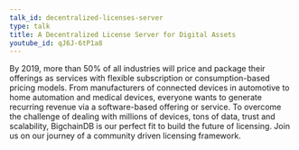 ```yaml
---
talk_id: decentralized-licenses-server
type: talk
title: A Decentralized License Server for Digital Assets
youtube_id: qJ6J-6tP1a8
---
```


By 2019, more than 50% of all industries will price and package their offerings as services with flexible subscription or consumption-based pricing models. From manufacturers of connected devices in automotive to home automation and medical devices, everyone wants to generate recurring revenue via a software-based offering or service. To overcome the challenge of dealing with millions of devices, tons of data, trust and scalability, BigchainDB is our perfect fit to build the future of licensing. Join us on our journey of a community driven licensing framework.
